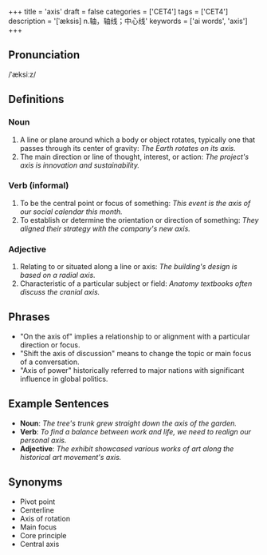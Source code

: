 +++
title = 'axis'
draft = false
categories = ['CET4']
tags = ['CET4']
description = '[ˈæksis] n.轴，轴线；中心线'
keywords = ['ai words', 'axis']
+++

## Pronunciation
/ˈæksiːz/

## Definitions
### Noun
1. A line or plane around which a body or object rotates, typically one that passes through its center of gravity: *The Earth rotates on its axis.*
2. The main direction or line of thought, interest, or action: *The project's axis is innovation and sustainability.*

### Verb (informal)
1. To be the central point or focus of something: *This event is the axis of our social calendar this month.*
2. To establish or determine the orientation or direction of something: *They aligned their strategy with the company's new axis.*

### Adjective
1. Relating to or situated along a line or axis: *The building's design is based on a radial axis.*
2. Characteristic of a particular subject or field: *Anatomy textbooks often discuss the cranial axis.*

## Phrases
- "On the axis of" implies a relationship to or alignment with a particular direction or focus.
- "Shift the axis of discussion" means to change the topic or main focus of a conversation.
- "Axis of power" historically referred to major nations with significant influence in global politics.

## Example Sentences
- **Noun**: *The tree's trunk grew straight down the axis of the garden.*
- **Verb**: *To find a balance between work and life, we need to realign our personal axis.*
- **Adjective**: *The exhibit showcased various works of art along the historical art movement's axis.*

## Synonyms
- Pivot point
- Centerline
- Axis of rotation
- Main focus
- Core principle
- Central axis
